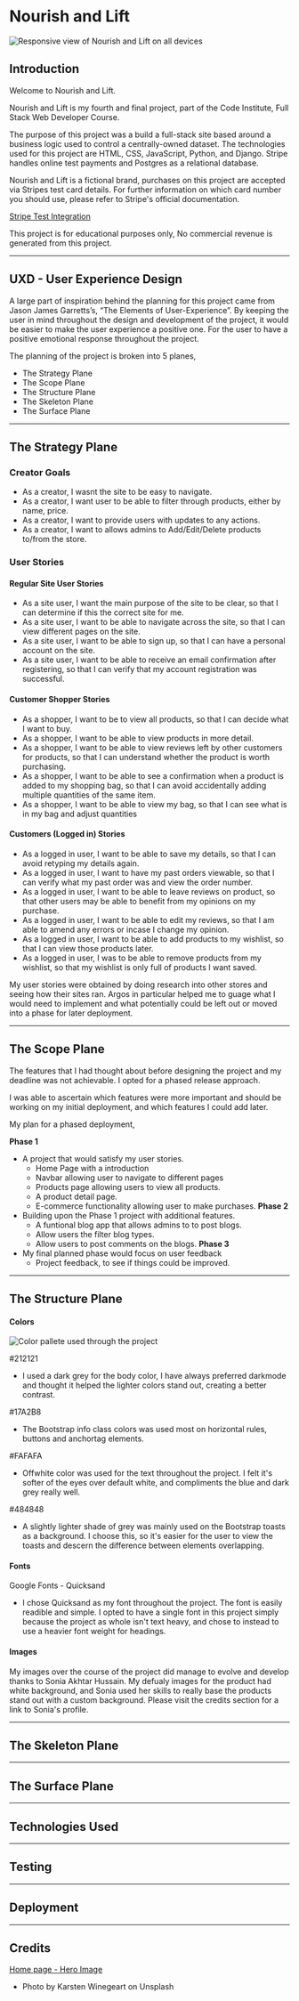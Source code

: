# **Nourish and Lift**

![Responsive view of Nourish and Lift on all devices](https://github.com/Harry-Leepz/Nourish-and-Lift/blob/main/docs/images/project-image.png "Nourish and Lift")


## **Introduction**
Welcome to Nourish and Lift.

Nourish and Lift is my fourth and final project, part of the Code Institute, Full Stack Web Developer Course.

The purpose of this project was a build a full-stack site based around a business logic used to control a centrally-owned dataset. The technologies used for this project are HTML, CSS, JavaScript, Python, and Django. Stripe handles online test payments and Postgres as a relational database.

Nourish and Lift is a fictional brand, purchases on this project are accepted via Stripes test card details. For further information on which card number you should use, please refer to Stripe's official documentation.

[Stripe Test Integration](https://stripe.com/docs/testing)

This project is for educational purposes only, No commercial revenue is generated from this project.

---

## **UXD - User Experience Design**

A large part of inspiration behind the planning for this project came from Jason James Garretts’s, “The Elements of User-Experience”. By keeping the user in mind throughout the design and development of the project, it would be easier to make the user experience a positive one. For the user to have a positive emotional response throughout the project.

The planning of the project is broken into 5 planes,

- The Strategy Plane
- The Scope Plane
- The Structure Plane
- The Skeleton Plane
- The Surface Plane
---

## **The Strategy Plane**

### **Creator Goals**
- As a creator, I wasnt the site to be easy to navigate.
- As a creator, I want user to be able to filter through products, either by name, price.
- As a creator, I want to provide users with updates to any actions.
- As a creator, I want to allows admins to Add/Edit/Delete products to/from the store.

### **User Stories**

#### **Regular Site User Stories**
- As a site user, I want the main purpose of the site to be clear, so that I can determine if this the correct 
site for me.
- As a site user, I want to be able to navigate across the site, so that I can view different pages on the site. 
- As a site user, I want to be able to sign up, so that I can have a personal account on the site.
- As a site user, I want to be able to receive an email confirmation after registering, so that I can verify 
that my account registration was successful.

#### **Customer Shopper Stories**
- As a shopper, I want to be to view all products, so that I can decide what I want to buy.
- As a shopper, I want to be able to view products in more detail.
- As a shopper, I want to be able to view reviews left by other customers for products, so that I can understand whether the product is worth purchasing. 
- As a shopper, I want to be able to see a confirmation when a product is added to my shopping bag, so that I can avoid accidentally adding multiple quantities of the same item. 
- As a shopper, I want to be able to view my bag, so that I can see what is in my bag and adjust quantities

#### **Customers (Logged in) Stories**
- As a logged in user, I want to be able to save my details, so that I can avoid retyping my details again.
- As a logged in user, I want to have my past orders viewable, so that I can verify what my past order was and view the order number.
- As a logged in user, I want to be able to leave reviews on product, so that other users may be able to benefit from my opinions on my purchase. 
- As a logged in user, I want to be able to edit my reviews, so that I am able to amend any errors or incase I change my opinion.
- As a logged in user, I want to be able to add products to my wishlist, so that I can view those products later.
- As a logged in user, I was to be able to remove products from my wishlist, so that my wishlist is only full of products I want saved.

My user stories were obtained by doing research into other stores and seeing how their sites ran. Argos in particular helped me to guage what I would need to implement and what potentially could be left out or moved into a phase for later deployment.

---

## **The Scope Plane**

The features that I had thought about before designing the project and my deadline was not achievable. I opted for a phased release approach. 

I was able to ascertain which features were more important and should be working on my initial deployment, and which features I could add later.

My plan for a phased deployment, 

**Phase 1**
- A project that would satisfy my user stories.
    - Home Page with a introduction 
    - Navbar allowing user to navigate to different pages
    - Products page allowing users to view all products. 
    - A product detail page.
    - E-commerce functionality allowing user to make purchases.
**Phase 2**
- Building upon the Phase 1 project with additional features.
    - A funtional blog app that allows admins to to post blogs.
    - Allow users the filter blog types.
    - Allow users to post comments on the blogs.
**Phase 3**
- My final planned phase would focus on user feedback
    - Project feedback, to see if things could be improved.

---

## **The Structure Plane**

#### **Colors**
![Color pallete used through the project](https://github.com/Harry-Leepz/Nourish-and-Lift/blob/main/docs/images/color-pallete.png "Color Pallete")

#212121
- I used a dark grey for the body color, I have always preferred darkmode and thought it helped the lighter colors stand out, creating a better contrast.

#17A2B8
- The Bootstrap info class colors was used most on horizontal rules, buttons and anchortag elements. 

#FAFAFA
- Offwhite color was used for the text throughout the project. I felt it's softer of the eyes over default white, and compliments the blue and dark grey really well.

#484848
- A slightly lighter shade of grey was mainly used on the Bootstrap toasts as a background. I choose this, so it's easier for the user to view the toasts and descern the difference between elements overlapping.

#### **Fonts**

Google Fonts - Quicksand
- I chose Quicksand as my font throughout the project. The font is easily readible and simple. I opted to have a single font in this project simply because the project as whole isn't text heavy, and chose to instead to use a heavier font weight for headings.

#### **Images**

My images over the course of the project did manage to evolve and develop thanks to Sonia Akhtar Hussain.
My defualy images for the product had white background, and Sonia used her skills to really base the products stand out with a custom background.
Please visit the credits section for a link to Sonia's profile.

---

## **The Skeleton Plane**

---

## **The Surface Plane**

---

## **Technologies Used**

---

## **Testing**

---

## **Deployment**

---

## **Credits**

[Home page - Hero Image](https://unsplash.com/photos/0Wra5YYVQJE)
- Photo by Karsten Winegeart on Unsplash
  